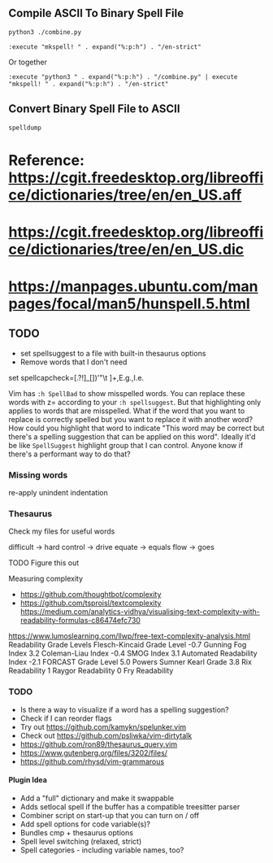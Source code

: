 ## Compile ASCII To Binary Spell File
<!-- Reference: https://stackoverflow.com/a/41583025/3626104 -->
```sh
python3 ./combine.py
```

```vim
:execute "mkspell! " . expand("%:p:h") . "/en-strict"
```

Or together

```vim
:execute "python3 " . expand("%:p:h") . "/combine.py" | execute "mkspell! " . expand("%:p:h") . "/en-strict"
```


## Convert Binary Spell File to ASCII
<!-- Reference: https://vi.stackexchange.com/a/5422/16073 -->
```sh
spelldump
```


# Reference: https://cgit.freedesktop.org/libreoffice/dictionaries/tree/en/en_US.aff
# https://cgit.freedesktop.org/libreoffice/dictionaries/tree/en/en_US.dic
# https://manpages.ubuntu.com/manpages/focal/man5/hunspell.5.html


## TODO
- set spellsuggest to a file with built-in thesaurus options
- Remove words that I don't need

set spellcapcheck=[.?!]\_[\])'"\t ]\+,E.g.,I.e.

Vim has `:h SpellBad` to show misspelled words. You can replace these words with z= according to your `:h spellsuggest`. But that highlighting only applies to words that are misspelled. What if the word that you want to replace is correctly spelled but you want to replace it with another word? How could you highlight that word to indicate "This word may be correct but there's a spelling suggestion that can be applied on this word". Ideally it'd be like `SpellSuggest` highlight group that I can control. Anyone know if there's a performant way to do that?


### Missing words
re-apply
unindent
indentation


### Thesaurus
Check my files for useful words

difficult -> hard
control -> drive
equate -> equals
flow -> goes

TODO Figure this out

Measuring complexity
- https://github.com/thoughtbot/complexity
- https://github.com/tsproisl/textcomplexity
https://medium.com/analytics-vidhya/visualising-text-complexity-with-readability-formulas-c86474efc730

https://www.lumoslearning.com/llwp/free-text-complexity-analysis.html
Readability Grade Levels
Flesch-Kincaid Grade Level	-0.7
Gunning Fog Index	3.2
Coleman-Liau Index	-0.4
SMOG Index	3.1
Automated Readability Index	-2.1
FORCAST Grade Level	5.0
Powers Sumner Kearl Grade	3.8
Rix Readability	1
Raygor Readability	0
Fry Readability


### TODO
- Is there a way to visualize if a word has a spelling suggestion?
- Check if I can reorder flags
- Try out https://github.com/kamykn/spelunker.vim
- Check out https://github.com/psliwka/vim-dirtytalk
- https://github.com/ron89/thesaurus_query.vim
- https://www.gutenberg.org/files/3202/files/
- https://github.com/rhysd/vim-grammarous



#### Plugin Idea
- Add a "full" dictionary and make it swappable
- Adds setlocal spell if the buffer has a compatible treesitter parser
- Combiner script on start-up that you can turn on / off
- Add spell options for code variable(s)?
- Bundles cmp + thesaurus options
- Spell level switching (relaxed, strict)
- Spell categories - including variable names, too?
